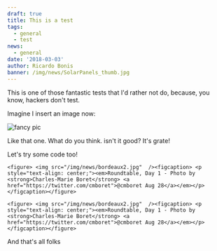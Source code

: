 ```yaml
---
draft: true
title: This is a test
tags:
  - general
  - test
news:
  - general
date: '2018-03-03'
author: Ricardo Bonis
banner: /img/news/SolarPanels_thumb.jpg
---
```

This is one of those fantastic tests that I'd rather not do, because, you know, hackers don't test.

Imagine I insert an image now:

![fancy pic](/img/news/bordeaux3.jpg)

Like that one. What do you think. isn't it good? It's grate!

Let's try some code too!

```
<figure> <img src="/img/news/bordeaux2.jpg"  /><figcaption> <p style="text-align: center;"><em>Roundtable, Day 1 - Photo by <strong>Charles-Marie Boret</strong>‏ <a href="https://twitter.com/cmboret">@cmboret Aug 28</a></em></p> </figcaption></figure>
```

```
<figure> <img src="/img/news/bordeaux2.jpg"  /><figcaption> <p style="text-align: center;"><em>Roundtable, Day 1 - Photo by <strong>Charles-Marie Boret</strong>‏ <a href="https://twitter.com/cmboret">@cmboret Aug 28</a></em></p> </figcaption></figure>
```



And that's all folks

